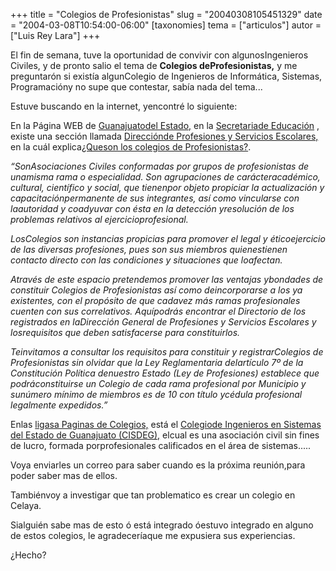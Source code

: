 +++
title = "Colegios de Profesionistas"
slug = "20040308105451329"
date = "2004-03-08T10:54:00-06:00"
[taxonomies]
tema = ["articulos"]
autor = ["Luis Rey Lara"]
+++

El fin de semana, tuve la oportunidad de convivir con algunosIngenieros
Civiles, y de pronto salio el tema de **Colegios deProfesionistas,** y
me preguntarón si existía algunColegio de Ingenieros de Informática,
Sistemas, Programacióny no supe que contestar, sabía nada del tema...

<!-- more -->
Estuve buscando en la internet, yencontré lo siguiente:

En la Página WEB de [Guanajuatodel
Estado,](http://www.guanajuato.gob.mx/) en la [Secretariade
Educación](http://www.seg.guanajuato.gob.mx/contenido_seg.htm) , existe
una sección llamada [Direcciónde Profesiones y Servicios
Escolares,](http://www.seg.guanajuato.gob.mx/Ismael/tramitesbar.htm) en
la cuál explica[¿Queson los colegios de
Profesionistas?](http://www.seg.guanajuato.gob.mx/Ismael/profesiones/Colegios/loqueson.htm).

*“SonAsociaciones Civiles conformadas por grupos de profesionistas de
unamisma rama o especialidad. Son agrupaciones de carácteracadémico,
cultural, científico y social, que tienenpor objeto propiciar la
actualización y capacitaciónpermanente de sus integrantes, así como
vincularse con laautoridad y coadyuvar con ésta en la detección
yresolución de los problemas relativos al ejercicioprofesional.*

*LosColegios son instancias propicias para promover el legal y
éticoejercicio de las diversas profesiones, pues son sus miembros
quienestienen contacto directo con las condiciones y situaciones que
loafectan.*

*Através de este espacio pretendemos promover las ventajas ybondades de
constituir Colegios de Profesionistas así como deincorporarse a los ya
existentes, con el propósito de que cadavez más ramas profesionales
cuenten con sus correlativos. Aquípodrás encontrar el Directorio de los
registrados en laDirección General de Profesiones y Servicios Escolares
y losrequisitos que deben satisfacerse para constituirlos.*

*Teinvitamos a consultar los requisitos para constituir y
registrarColegios de Profesionistas sin olvidar que la Ley Reglamentaria
delartículo 7º de la Constitución Política denuestro Estado (Ley de
Profesiones) establece que podráconstituirse un Colegio de cada rama
profesional por Municipio y sunúmero mínimo de miembros es de 10 con
título ycédula profesional legalmente expedidos.”*

Enlas [ligasa Paginas de
Colegios,](http://www.seg.guanajuato.gob.mx/Ismael/profesiones/Colegios/ligas.htm)
está el [Colegiode Ingenieros en Sistemas del Estado de Guanajuato
(CISDEG),](http://www.cisdeg.org/) elcual es una asociación civil sin
fines de lucro, formada porprofesionales calificados en el área de
sistemas.....

Voya enviarles un correo para saber cuando es la próxima reunión,para
poder saber mas de ellos.

Tambiénvoy a investigar que tan problematico es crear un colegio en
Celaya.

Sialguién sabe mas de esto ó está integrado óestuvo integrado en alguno
de estos colegios, le agradeceríaque me expusiera sus experiencias.

¿Hecho?
